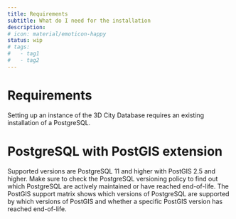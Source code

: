 ```yaml
---
title: Requirements
subtitle: What do I need for the installation
description:
# icon: material/emoticon-happy
status: wip
# tags:
#   - tag1
#   - tag2
---
```

# Requirements

Setting up an instance of the 3D City Database requires an existing installation of a PostgreSQL.

# PostgreSQL with PostGIS extension

Supported versions are PostgreSQL 11 and higher with PostGIS 2.5 and higher. Make sure to check the PostgreSQL versioning policy to find out which PostgreSQL are actively maintained or have reached end-of-life. The PostGIS support matrix shows which versions of PostgreSQL are supported by which versions of PostGIS and whether a specific PostGIS version has reached end-of-life.
